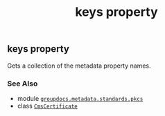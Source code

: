 ﻿---
title: keys property
second_title: GroupDocs.Metadata for Python via .NET API References
description: 
type: docs
url: /python-net/groupdocs.metadata.standards.pkcs/cmscertificate/keys/
is_root: false
weight: 110
---

## keys property


Gets a collection of the metadata property names.

### See Also
* module [`groupdocs.metadata.standards.pkcs`](../../)
* class [`CmsCertificate`](/metadata/python-net/groupdocs.metadata.standards.pkcs/cmscertificate)
